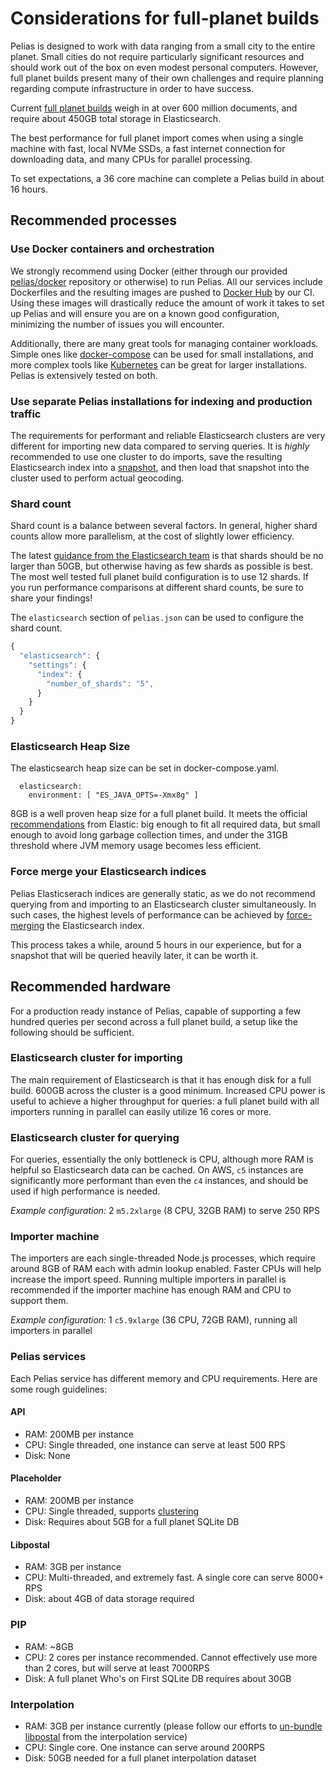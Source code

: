 # Considerations for full-planet builds

Pelias is designed to work with data ranging from a small city to the entire planet. Small cities do
not require particularly significant resources and should work out of the box on even modest personal computers. However, full planet builds present many of their own challenges and require planning regarding compute infrastructure in order to have success.

Current [full planet builds](https://pelias-dashboard.geocode.earth) weigh in at over 600 million
documents, and require about 450GB total storage in Elasticsearch.

The best performance for full planet import comes when using a single machine with fast, local
NVMe SSDs, a fast internet connection for downloading data, and many CPUs for parallel processing.

To set expectations, a 36 core machine can complete a Pelias build in about 16 hours.

## Recommended processes

### Use Docker containers and orchestration

We strongly recommend using Docker (either through our provided
[pelias/docker](http://github.com/pelias/docker/) repository or otherwise) to
run Pelias. All our services include Dockerfiles and the resulting images are
pushed to [Docker Hub](https://hub.docker.com/r/pelias/) by our CI. Using these
images will drastically reduce the amount of work it takes to set up Pelias and
will ensure you are on a known good configuration, minimizing the number of
issues you will encounter.

Additionally, there are many great tools for managing container workloads. Simple ones like
[docker-compose](https://github.com/pelias/docker/) can be used for small installations, and more
complex tools like [Kubernetes](https://github.com/pelias/kubernetes) can be great for larger
installations. Pelias is extensively tested on both.

### Use separate Pelias installations for indexing and production traffic

The requirements for performant and reliable Elasticsearch clusters are very different for importing
new data compared to serving queries. It is _highly_ recommended to use one cluster to do imports,
save the resulting Elasticsearch index into a [snapshot](https://www.elastic.co/guide/en/elasticsearch/reference/current/modules-snapshots.html), and then load that snapshot into the cluster
used to perform actual geocoding.

### Shard count

Shard count is a balance between several factors. In general, higher shard
counts allow more parallelism, at the cost of slightly lower efficiency.

The latest [guidance from the Elasticsearch team](https://www.elastic.co/blog/how-many-shards-should-i-have-in-my-elasticsearch-cluster)
is that shards should be no larger than 50GB, but otherwise having as few
shards as possible is best. The most well tested full planet build
configuration is to use 12 shards. If you run performance comparisons at
different shard counts, be sure to share your findings!

The `elasticsearch` section of `pelias.json` can be used to configure the shard count.

```js
{
  "elasticsearch": {
    "settings": {
      "index": {
        "number_of_shards": "5",
      }
    }
  }
}
```

### Elasticsearch Heap Size

The elasticsearch heap size can be set in docker-compose.yaml.

```
  elasticsearch:
    environment: [ "ES_JAVA_OPTS=-Xmx8g" ]
```

8GB is a well proven heap size for a full planet build. It meets the official [recommendations](https://www.elastic.co/guide/en/elasticsearch/guide/current/heap-sizing.html) from Elastic: big enough to fit all required data, but small enough to avoid long garbage collection times, and under the 31GB threshold where JVM memory usage becomes less efficient.

### Force merge your Elasticsearch indices

Pelias Elasticserach indices are generally static, as we do not recommend querying from and
importing to an Elasticsearch cluster simultaneously. In such cases, the highest levels of
performance can be achieved by [force-merging](https://www.elastic.co/guide/en/elasticsearch/reference/current/indices-forcemerge.html) the Elasticsearch index.

This process takes a while, around 5 hours in our experience, but for a snapshot that will be queried heavily later, it can be worth it.

## Recommended hardware

For a production ready instance of Pelias, capable of supporting a few hundred queries per second
across a full planet build, a setup like the following should be sufficient.

### Elasticsearch cluster for importing

The main requirement of Elasticsearch is that it has enough disk for a full build. 600GB across the
cluster is a good minimum. Increased CPU power is useful to achieve a higher
throughput for queries: a full planet build with all importers running in
parallel can easily utilize 16 cores or more.

### Elasticsearch cluster for querying

For queries, essentially the only bottleneck is CPU, although more RAM is helpful so Elasticsearch
data can be cached. On AWS, `c5` instances are significantly more performant than even the `c4`
instances, and should be used if high performance is needed.

_Example configuration:_ 2 `m5.2xlarge` (8 CPU, 32GB RAM) to serve 250 RPS

### Importer machine

The importers are each single-threaded Node.js processes, which require around 8GB of RAM
each with admin lookup enabled. Faster CPUs will help increase the import speed. Running multiple
importers in parallel is recommended if the importer machine has enough RAM and CPU to support them.

_Example configuration:_ 1 `c5.9xlarge` (36 CPU, 72GB RAM), running all importers in parallel

### Pelias services

Each Pelias service has different memory and CPU requirements. Here are some rough guidelines:

#### API

* RAM: 200MB per instance
* CPU: Single threaded, one instance can serve at least 500 RPS
* Disk: None

#### Placeholder
* RAM: 200MB per instance
* CPU: Single threaded, supports [clustering](https://nodejs.org/api/cluster.html)
* Disk: Requires about 5GB for a full planet SQLite DB

#### Libpostal
* RAM: 3GB per instance
* CPU: Multi-threaded, and extremely fast. A single core can serve 8000+ RPS
* Disk: about 4GB of data storage required

### PIP
* RAM: ~8GB
* CPU: 2 cores per instance recommended. Cannot effectively use more than 2 cores, but will serve at least 7000RPS
* Disk: A full planet Who's on First SQLite DB requires about 30GB

### Interpolation
* RAM: 3GB per instance currently (please follow our efforts to [un-bundle
libpostal](https://github.com/pelias/interpolation/issues/106) from the interpolation service)
* CPU: Single core. One instance can serve around 200RPS
* Disk: 50GB needed for a full planet interpolation dataset
